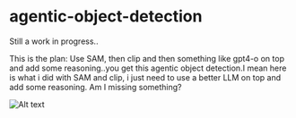 # agentic-object-detection

Still a work in progress..

This is the plan: Use SAM, then clip and then something like gpt4-o on top and add some reasoning..you get this agentic object detection.I mean here is what i did with SAM and clip, i just need to use a better LLM on top and add some reasoning. Am I missing something?

![Alt text](demo.gif?raw=true)

